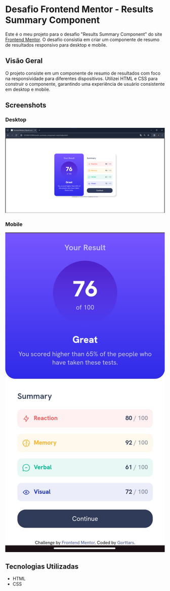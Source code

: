 # Desafio Frontend Mentor - Results Summary Component

Este é o meu projeto para o desafio "Results Summary Component" do site [Frontend Mentor](https://www.frontendmentor.io/challenges/results-summary-component-CE_K6s0maV). O desafio consistia em criar um componente de resumo de resultados responsivo para desktop e mobile.

## Visão Geral

O projeto consiste em um componente de resumo de resultados com foco na responsividade para diferentes dispositivos. Utilizei HTML e CSS para construir o componente, garantindo uma experiência de usuário consistente em desktop e mobile.

## Screenshots

### Desktop
![Desktop](assets/screenshots/desktop.png)

### Mobile
![Mobile](assets/screenshots/mobile.jpg)

## Tecnologias Utilizadas

- HTML
- CSS




